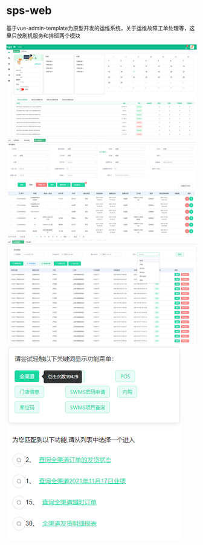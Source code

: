 # sps-web
基于vue-admin-template为原型开发的运维系统，关于运维故障工单处理等，这里只放刷机服务和排班两个模块

<img src="https://github.com/xucaiqing/sps-web/blob/main/01.png?raw=true">
<img src="https://github.com/xucaiqing/sps-web/blob/main/02.png?raw=true">
<img src="https://github.com/xucaiqing/sps-web/blob/main/03.png?raw=true">
<img src="https://github.com/xucaiqing/sps-web/blob/main/04.png?raw=true">
